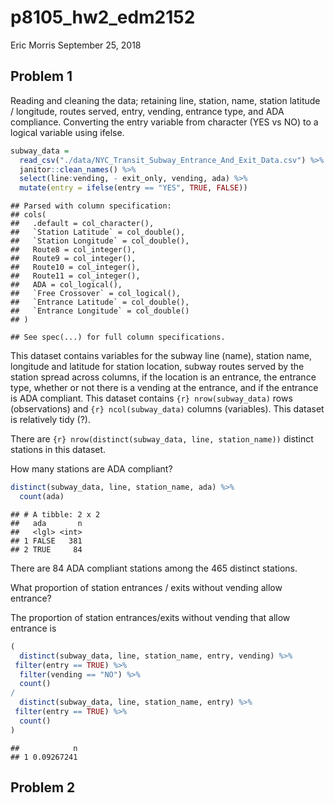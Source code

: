 p8105\_hw2\_edm2152
================
Eric Morris
September 25, 2018

Problem 1
---------

Reading and cleaning the data; retaining line, station, name, station latitude / longitude, routes served, entry, vending, entrance type, and ADA compliance. Converting the entry variable from character (YES vs NO) to a logical variable using ifelse.

``` r
subway_data = 
  read_csv("./data/NYC_Transit_Subway_Entrance_And_Exit_Data.csv") %>% 
  janitor::clean_names() %>% 
  select(line:vending, - exit_only, vending, ada) %>% 
  mutate(entry = ifelse(entry == "YES", TRUE, FALSE))
```

    ## Parsed with column specification:
    ## cols(
    ##   .default = col_character(),
    ##   `Station Latitude` = col_double(),
    ##   `Station Longitude` = col_double(),
    ##   Route8 = col_integer(),
    ##   Route9 = col_integer(),
    ##   Route10 = col_integer(),
    ##   Route11 = col_integer(),
    ##   ADA = col_logical(),
    ##   `Free Crossover` = col_logical(),
    ##   `Entrance Latitude` = col_double(),
    ##   `Entrance Longitude` = col_double()
    ## )

    ## See spec(...) for full column specifications.

This dataset contains variables for the subway line (name), station name, longitude and latitude for station location, subway routes served by the station spread across columns, if the location is an entrance, the entrance type, whether or not there is a vending at the entrance, and if the entrance is ADA compliant. This dataset contains `{r} nrow(subway_data)` rows (observations) and `{r} ncol(subway_data)` columns (variables). This dataset is relatively tidy (?).

There are `{r} nrow(distinct(subway_data, line, station_name))` distinct stations in this dataset.

How many stations are ADA compliant?

``` r
distinct(subway_data, line, station_name, ada) %>% 
  count(ada)
```

    ## # A tibble: 2 x 2
    ##   ada       n
    ##   <lgl> <int>
    ## 1 FALSE   381
    ## 2 TRUE     84

There are 84 ADA compliant stations among the 465 distinct stations.

What proportion of station entrances / exits without vending allow entrance?

The proportion of station entrances/exits without vending that allow entrance is

``` r
(
  distinct(subway_data, line, station_name, entry, vending) %>% 
 filter(entry == TRUE) %>% 
  filter(vending == "NO") %>% 
  count()
/
  distinct(subway_data, line, station_name, entry) %>% 
 filter(entry == TRUE) %>% 
  count()
)
```

    ##            n
    ## 1 0.09267241

Problem 2
---------
